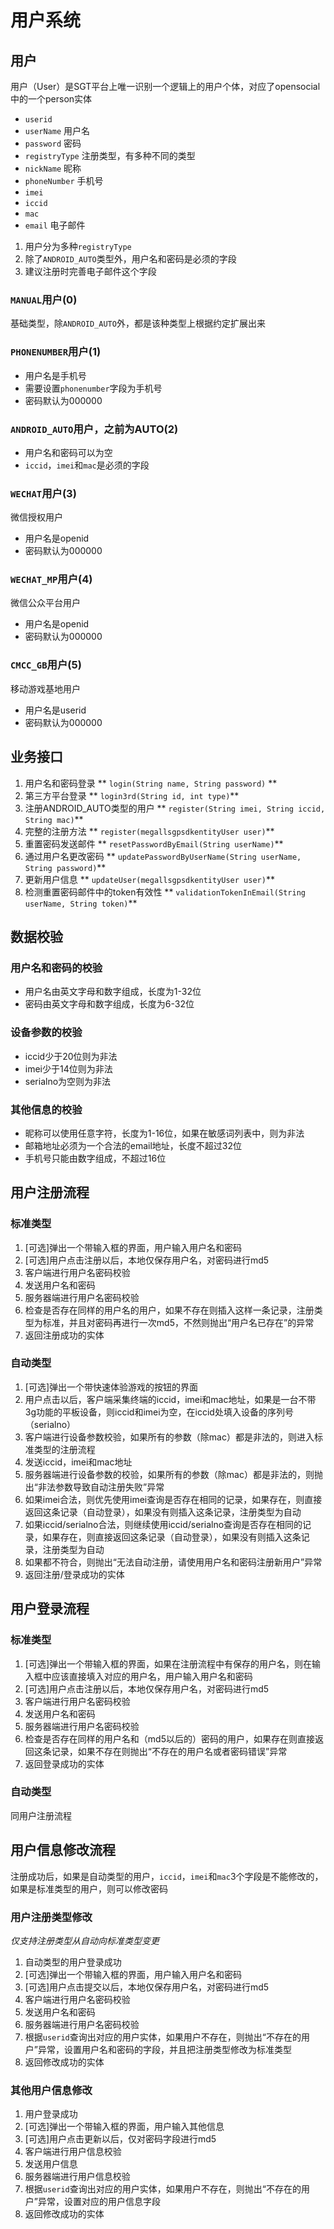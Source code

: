 # 用户系统

## 用户

用户（User）是SGT平台上唯一识别一个逻辑上的用户个体，对应了opensocial中的一个person实体

* `userid`
* `userName` 用户名
* `password` 密码
* `registryType` 注册类型，有多种不同的类型
* `nickName` 昵称
* `phoneNumber` 手机号
* `imei`
* `iccid`
* `mac`
* `email` 电子邮件

1. 用户分为多种`registryType`
2. 除了`ANDROID_AUTO`类型外，用户名和密码是必须的字段
3. 建议注册时完善电子邮件这个字段

### `MANUAL`用户(0)

基础类型，除`ANDROID_AUTO`外，都是该种类型上根据约定扩展出来

### `PHONENUMBER`用户(1)

* 用户名是手机号
* 需要设置`phonenumber`字段为手机号
* 密码默认为000000

### `ANDROID_AUTO`用户，之前为AUTO(2) 

* 用户名和密码可以为空
* `iccid`，`imei`和`mac`是必须的字段

### `WECHAT`用户(3)

微信授权用户
* 用户名是openid
* 密码默认为000000

### `WECHAT_MP`用户(4)

微信公众平台用户
* 用户名是openid
* 密码默认为000000

### `CMCC_GB`用户(5)

移动游戏基地用户
* 用户名是userid
* 密码默认为000000

## 业务接口

1. 用户名和密码登录
** `login(String name, String password)` **
1. 第三方平台登录
** `login3rd(String id, int type)`**
1. 注册ANDROID_AUTO类型的用户
** `register(String imei, String iccid, String mac)`**
1. 完整的注册方法
** `register(megallsgpsdkentityUser user)`**
1. 重置密码发送邮件
** `resetPasswordByEmail(String userName)`**
1. 通过用户名更改密码
** `updatePasswordByUserName(String userName, String password)`**
1. 更新用户信息
** `updateUser(megallsgpsdkentityUser user)`**
1. 检测重置密码邮件中的token有效性
** `validationTokenInEmail(String userName, String token)`**



## 数据校验

### 用户名和密码的校验

* 用户名由英文字母和数字组成，长度为1-32位
* 密码由英文字母和数字组成，长度为6-32位

### 设备参数的校验

* iccid少于20位则为非法
* imei少于14位则为非法
* serialno为空则为非法

### 其他信息的校验

* 昵称可以使用任意字符，长度为1-16位，如果在敏感词列表中，则为非法
* 邮箱地址必须为一个合法的email地址，长度不超过32位
* 手机号只能由数字组成，不超过16位

## 用户注册流程

### 标准类型

1. [可选]弹出一个带输入框的界面，用户输入用户名和密码
1. [可选]用户点击注册以后，本地仅保存用户名，对密码进行md5
1. 客户端进行用户名密码校验
1. 发送用户名和密码
1. 服务器端进行用户名密码校验
1. 检查是否存在同样的用户名的用户，如果不存在则插入这样一条记录，注册类型为标准，并且对密码再进行一次md5，不然则抛出“用户名已存在”的异常
1. 返回注册成功的实体

### 自动类型

1. [可选]弹出一个带快速体验游戏的按钮的界面
1. 用户点击以后，客户端采集终端的iccid，imei和mac地址，如果是一台不带3g功能的平板设备，则iccid和imei为空，在iccid处填入设备的序列号（serialno）
1. 客户端进行设备参数校验，如果所有的参数（除mac）都是非法的，则进入标准类型的注册流程
1. 发送iccid，imei和mac地址
1. 服务器端进行设备参数的校验，如果所有的参数（除mac）都是非法的，则抛出“非法参数导致自动注册失败”异常
1. 如果imei合法，则优先使用imei查询是否存在相同的记录，如果存在，则直接返回这条记录（自动登录），如果没有则插入这条记录，注册类型为自动
1. 如果iccid/serialno合法，则继续使用iccid/serialno查询是否存在相同的记录，如果存在，则直接返回这条记录（自动登录），如果没有则插入这条记录，注册类型为自动
1. 如果都不符合，则抛出“无法自动注册，请使用用户名和密码注册新用户”异常
1. 返回注册/登录成功的实体

## 用户登录流程

### 标准类型

1. [可选]弹出一个带输入框的界面，如果在注册流程中有保存的用户名，则在输入框中应该直接填入对应的用户名，用户输入用户名和密码
1. [可选]用户点击注册以后，本地仅保存用户名，对密码进行md5
1. 客户端进行用户名密码校验
1. 发送用户名和密码
1. 服务器端进行用户名密码校验
1. 检查是否存在同样的用户名和（md5以后的）密码的用户，如果存在则直接返回这条记录，如果不存在则抛出“不存在的用户名或者密码错误”异常
1. 返回登录成功的实体

### 自动类型

同用户注册流程

## 用户信息修改流程

注册成功后，如果是自动类型的用户，`iccid`，`imei`和`mac`3个字段是不能修改的，如果是标准类型的用户，则可以修改密码

### 用户注册类型修改

*仅支持注册类型从自动向标准类型变更*

1. 自动类型的用户登录成功
1. [可选]弹出一个带输入框的界面，用户输入用户名和密码
1. [可选]用户点击提交以后，本地仅保存用户名，对密码进行md5
1. 客户端进行用户名密码校验
1. 发送用户名和密码
1. 服务器端进行用户名密码校验
1. 根据`userid`查询出对应的用户实体，如果用户不存在，则抛出“不存在的用户”异常，设置用户名和密码的字段，并且把注册类型修改为标准类型
1. 返回修改成功的实体

### 其他用户信息修改

1. 用户登录成功
1. [可选]弹出一个带输入框的界面，用户输入其他信息
1. [可选]用户点击更新以后，仅对密码字段进行md5
1. 客户端进行用户信息校验
1. 发送用户信息
1. 服务器端进行用户信息校验
1. 根据`userid`查询出对应的用户实体，如果用户不存在，则抛出“不存在的用户”异常，设置对应的用户信息字段
1. 返回修改成功的实体